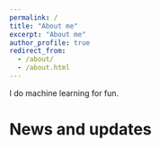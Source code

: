 ```yaml
---
permalink: /
title: "About me"
excerpt: "About me"
author_profile: true
redirect_from: 
  - /about/
  - /about.html
---
```


I do machine learning for fun.

# News and updates
